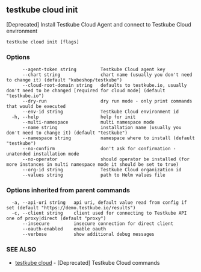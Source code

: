 ## testkube cloud init

[Deprecated] Install Testkube Cloud Agent and connect to Testkube Cloud environment

```
testkube cloud init [flags]
```

### Options

```
      --agent-token string         Testkube Cloud agent key
      --chart string               chart name (usually you don't need to change it) (default "kubeshop/testkube")
      --cloud-root-domain string   defaults to testkube.io, usually don't need to be changed [required for cloud mode] (default "testkube.io")
      --dry-run                    dry run mode - only print commands that would be executed
      --env-id string              Testkube Cloud environment id
  -h, --help                       help for init
      --multi-namespace            multi namespace mode
      --name string                installation name (usually you don't need to change it) (default "testkube")
      --namespace string           namespace where to install (default "testkube")
      --no-confirm                 don't ask for confirmation - unatended installation mode
      --no-operator                should operator be installed (for more instances in multi namespace mode it should be set to true)
      --org-id string              Testkube Cloud organization id
      --values string              path to Helm values file
```

### Options inherited from parent commands

```
  -a, --api-uri string   api uri, default value read from config if set (default "https://demo.testkube.io/results")
  -c, --client string    client used for connecting to Testkube API one of proxy|direct (default "proxy")
      --insecure         insecure connection for direct client
      --oauth-enabled    enable oauth
      --verbose          show additional debug messages
```

### SEE ALSO

* [testkube cloud](testkube_cloud.md)	 - [Deprecated] Testkube Cloud commands


